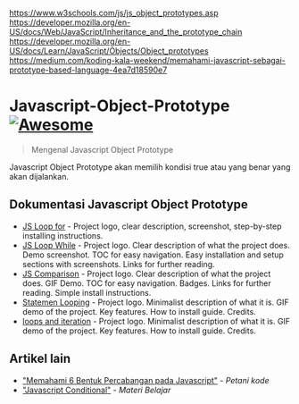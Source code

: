 
https://www.w3schools.com/js/js_object_prototypes.asp
https://developer.mozilla.org/en-US/docs/Web/JavaScript/Inheritance_and_the_prototype_chain
https://developer.mozilla.org/en-US/docs/Learn/JavaScript/Objects/Object_prototypes
https://medium.com/koding-kala-weekend/memahami-javascript-sebagai-prototype-based-language-4ea7d18590e7


# Javascript-Object-Prototype [![Awesome](https://cdn.rawgit.com/sindresorhus/awesome/d7305f38d29fed78fa85652e3a63e154dd8e8829/media/badge.svg)](https://github.com/sindresorhus/awesome#readme)

> Mengenal Javascript Object Prototype

Javascript Object Prototype akan memilih kondisi true atau yang benar yang akan dijalankan.

## Dokumentasi Javascript Object Prototype 

- [JS Loop for](https://www.w3schools.com/js/js_loop_for.asp) - Project logo, clear description, screenshot, step-by-step installing instructions.
- [JS Loop While](https://www.w3schools.com/js/js_loop_while.asp) - Project logo. Clear description of what the project does. Demo screenshot. TOC for easy navigation. Easy installation and setup sections with screenshots. Links for further reading.
- [JS Comparison](https://www.w3schools.com/js/js_comparisons.asp) - Project logo. Clear description of what the project does. GIF Demo. TOC for easy navigation. Badges. Links for further reading. Simple install instructions.
- [Statemen Looping](https://www.w3schools.com/JSREF/jsref_for.asp) - Project logo. Minimalist description of what it is. GIF demo of the project. Key features. How to install guide. Credits.
- [loops and iteration](https://developer.mozilla.org/en-US/docs/Web/JavaScript/Guide/Loops_and_iteration) - Project logo. Minimalist description of what it is. GIF demo of the project. Key features. How to install guide. Credits.


## Artikel lain

- ["Memahami 6 Bentuk Percabangan pada Javascript"](https://www.petanikode.com/javascript-percabangan/#readme) - _Petani kode_
- ["Javascript Conditional"](https://studentutac-my.sharepoint.com/:p:/r/personal/041214065_ecampus_ut_ac_id/_layouts/15/Doc.aspx?sourcedoc=%7B8B8FF38C-3C3D-4CBF-BA9F-6EEB288F88B6%7D&file=JAVASCRIPT%20-%20CONDITIONAL.pptx&action=edit&mobileredirect=true) - _Materi Belajar_
